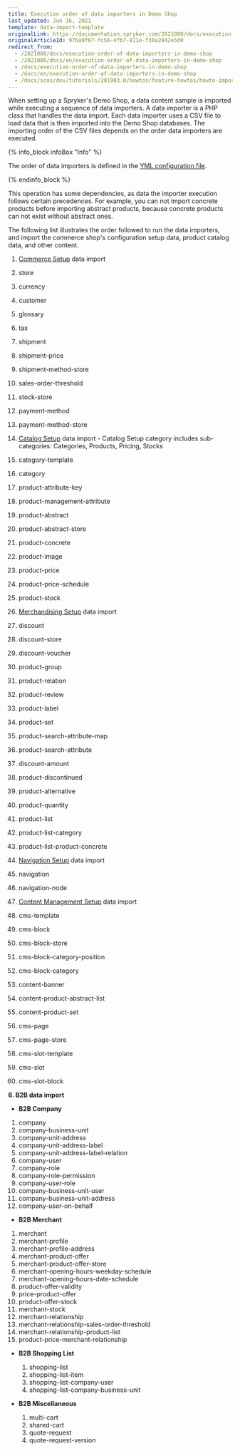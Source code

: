 ```yaml
---
title: Execution order of data importers in Demo Shop
last_updated: Jun 16, 2021
template: data-import-template
originalLink: https://documentation.spryker.com/2021080/docs/execution-order-of-data-importers-in-demo-shop
originalArticleId: 976a9f67-fc56-4fb7-811e-f30a2842e5d0
redirect_from:
  - /2021080/docs/execution-order-of-data-importers-in-demo-shop
  - /2021080/docs/en/execution-order-of-data-importers-in-demo-shop
  - /docs/execution-order-of-data-importers-in-demo-shop
  - /docs/en/execution-order-of-data-importers-in-demo-shop
  - /docs/scos/dev/tutorials/201903.0/howtos/feature-howtos/howto-import-merchants-and-merchant-relations.html
---
```


When setting up a Spryker's Demo Shop, a data content sample is imported while executing a sequence of data importers. A data importer is a PHP class that handles the data import. Each data importer uses a CSV file to load data that is then imported into the Demo Shop databases. The importing order of the CSV files depends on the order data importers are executed.

{% info_block infoBox "Info" %}

The order of data importers is defined in the [YML configuration file](/docs/scos/dev/data-import/{{page.version}}/importing-data-with-a-configuration-file.html).

{% endinfo_block %}

This operation has some dependencies, as data the importer execution follows certain precedences. For example, you can not import concrete products before importing abstract products, because concrete products can not exist without abstract ones.

The following list illustrates the order followed to run the data importers, and import the commerce shop's configuration setup data, product catalog data, and other content.

1. [Commerce Setup](/docs/scos/dev/data-import/{{page.version}}/data-import-categories/commerce-setup/commerce-setup.html) data import

  1. store
  2. currency
  3. customer
  4. glossary
  5. tax
  6. shipment
  7. shipment-price
  8. shipment-method-store
  9. sales-order-threshold
  10. stock-store
  11. payment-method
  12. payment-method-store

2. [Catalog Setup](/docs/pbc/all/product-information-management/{{page.version}}/import-and-export-data/import-product-catalog-data.html) data import - Catalog Setup category includes sub-categories: Categories, Products, Pricing, Stocks

  13. category-template
  14. category
  15. product-attribute-key
  16. product-management-attribute
  17. product-abstract
  18. product-abstract-store
  19. product-concrete
  20. product-image
  21. product-price
  22. product-price-schedule
  23. product-stock


3. [Merchandising Setup](/docs/scos/dev/data-import/{{page.version}}/data-import-categories/merchandising-setup/merchandising-setup.html) data import

  37. discount
  38. discount-store
  39. discount-voucher
  40. product-group
  41. product-relation
  42. product-review
  43. product-label
  44. product-set
  45. product-search-attribute-map
  46. product-search-attribute
  47. discount-amount
  48. product-discontinued
  49. product-alternative
  50. product-quantity
  51. product-list
  52. product-list-category
  53. product-list-product-concrete

4. [Navigation Setup](/docs/scos/dev/data-import/{{page.version}}/data-import-categories/navigation-setup/navigation-setup.html) data import

  54. navigation
  55. navigation-node

5. [Content Management Setup](/docs/scos/dev/data-import/{{page.version}}/data-import-categories/content-management/content-management.html) data import

  56. cms-template
  57. cms-block
  58. cms-block-store
  59. cms-block-category-position
  60. cms-block-category
  61. content-banner
  62. content-product-abstract-list
  63. content-product-set
  64. cms-page
  65. cms-page-store
  66. cms-slot-template
  67. cms-slot
  68. cms-slot-block

**6. B2B data import**

*  **B2B Company**

  1. company
  2. company-business-unit
  3. company-unit-address
  4. company-unit-address-label
  5. company-unit-address-label-relation
  6. company-user
  7. company-role
  8. company-role-permission
  9. company-user-role
  10. company-business-unit-user
  11. company-business-unit-address
  12. company-user-on-behalf

*  **B2B Merchant**

  1. merchant
  2. merchant-profile
  3. merchant-profile-address
  4. merchant-product-offer
  5. merchant-product-offer-store
  6. merchant-opening-hours-weekday-schedule
  7. merchant-opening-hours-date-schedule
  8. product-offer-validity
  9. price-product-offer
  10. product-offer-stock
  11. merchant-stock
  12. merchant-relationship
  13. merchant-relationship-sales-order-threshold
  14. merchant-relationship-product-list
  15. product-price-merchant-relationship

* **B2B Shopping List**

  1. shopping-list
  2. shopping-list-item
  3. shopping-list-company-user
  4. shopping-list-company-business-unit

* **B2B Miscellaneous**

  1. multi-cart
  2. shared-cart
  3. quote-request
  4. quote-request-version
